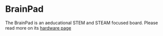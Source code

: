 # BrainPad

The BrainPad is an aeducational STEM and STEAM focused board. Please read more on its [hardware page]( http://docs.ghielectronics.com/hardware/brainpad.html)

 